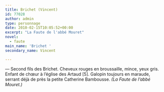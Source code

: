 ```yaml
---
title: Brichet (Vincent)
id: 77028
author: admin
type: personnage
date: 2010-02-15T10:05:52+00:00
excerpt: "La Faute de l'abbé Mouret"
novel:
  - faute
main_name: 'Brichet '
secondary_name: Vincent

---
```

— Second fils des Brichet. Cheveux rouges en broussaille, mince, yeux gris. Enfant de chœur à l&rsquo;église des Artaud [5]. Galopin toujours en maraude, serrant déjà de près la petite Catherine Bambousse. _(La Faute de l&rsquo;abbé Mouret.)_